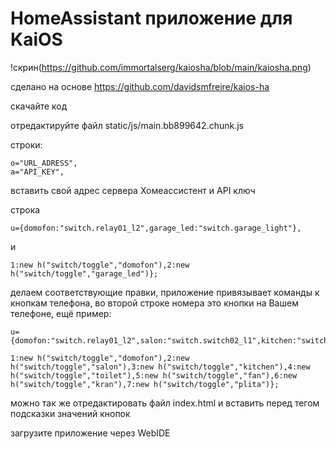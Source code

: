 # HomeAssistant приложение для KaiOS

!скрин(https://github.com/immortalserg/kaiosha/blob/main/kaiosha.png)

сделано на основе https://github.com/davidsmfreire/kaios-ha

скачайте код

отредактируйте файл static/js/main.bb899642.chunk.js

строки: 
```
o="URL_ADRESS",
a="API_KEY",
```

вставить свой адрес сервера Хомеассистент и API ключ

строка
```
u={domofon:"switch.relay01_l2",garage_led:"switch.garage_light"},
```
и
```
1:new h("switch/toggle","domofon"),2:new h("switch/toggle","garage_led")};
```
делаем соответствующие правки, приложение привязывает команды к кнопкам телефона, во второй строке номера это кнопки на Вашем телефоне, ещё пример:

```
u={domofon:"switch.relay01_l2",salon:"switch.switch02_l1",kitchen:"switch.switch02_l2",toilet:"switch.switch01_2",fan:"switch.switch01",kran:"switch.prise01_relay",plita:"switch.prise05_relay"},
```
```
1:new h("switch/toggle","domofon"),2:new h("switch/toggle","salon"),3:new h("switch/toggle","kitchen"),4:new h("switch/toggle","toilet"),5:new h("switch/toggle","fan"),6:new h("switch/toggle","kran"),7:new h("switch/toggle","plita")};
```

можно так же отредактировать файл index.html и вставить перед тегом </body> подсказки значений кнопок

загрузите приложение через WebIDE
